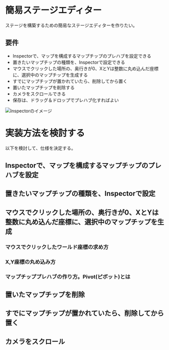 # 簡易ステージエディター
ステージを構築するための簡易なステージエディターを作りたい。

## 要件
- Inspectorで、マップを構成するマップチップのプレハブを設定できる
- 置きたいマップチップの種類を、Inspectorで設定できる
- マウスでクリックした場所の、奥行きが0、XとYは整数に丸め込んだ座標に、選択中のマップチップを生成する
- すでにマップチップが置かれていたら、削除してから置く
- 置いたマップチップを削除する
- カメラをスクロールできる
- 保存は、ドラッグ＆ドロップでプレハブ化すればよい

![Inspectorのイメージ](Images/img00.png)

# 実装方法を検討する
以下を検討して、仕様を決定する。

## Inspectorで、マップを構成するマップチップのプレハブを設定

## 置きたいマップチップの種類を、Inspectorで設定

## マウスでクリックした場所の、奥行きが0、XとYは整数に丸め込んだ座標に、選択中のマップチップを生成
### マウスでクリックしたワールド座標の求め方

### X,Y座標の丸め込み方

### マップチッププレハブの作り方。Pivot(ピボット)とは

## 置いたマップチップを削除

## すでにマップチップが置かれていたら、削除してから置く

## カメラをスクロール
